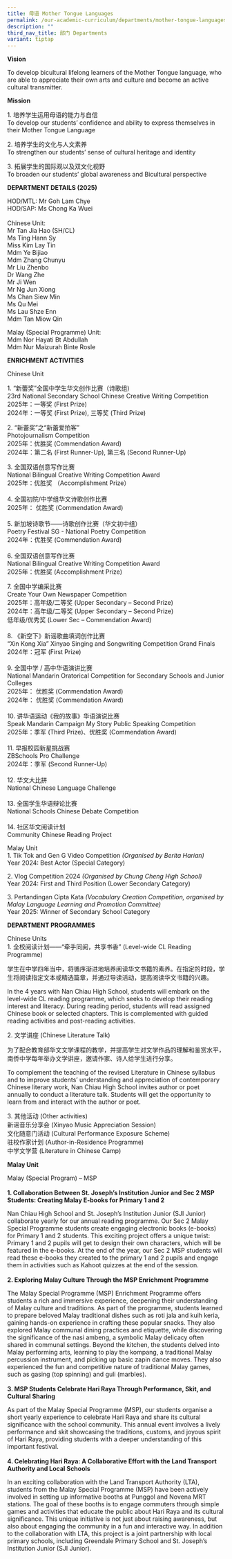 ```yaml
---
title: 母语 Mother Tongue Languages
permalink: /our-academic-curriculum/departments/mother-tongue-languages/
description: ""
third_nav_title: 部门 Departments
variant: tiptap
---
```

<p></p>
<p><strong>Vision</strong>
</p>
<p>To develop bicultural lifelong learners of the Mother Tongue language,
who are able to appreciate their own arts and culture and become an active
cultural transmitter.</p>
<p><strong>Mission</strong>
</p>
<p>1. 培养学生运用母语的能力与自信
<br>To develop our students’ confidence and ability to express themselves
in their Mother Tongue Language</p>
<p>2. 培养学生的文化与人文素养
<br>To strengthen our students’ sense of cultural heritage and identity</p>
<p>3. 拓展学生的国际观以及双文化视野
<br>To broaden our students’ global awareness and Bicultural perspective</p>
<p><strong>DEPARTMENT DETAILS (2025)</strong>
</p>
<p>HOD/MTL: Mr Goh Lam Chye
<br>HOD/SAP: Ms Chong Ka Wuei
<br>
<br>Chinese Unit:
<br>Mr Tan Jia Hao (SH/CL)
<br>Ms Ting Hann Sy
<br>Miss Kim Lay Tin
<br>Mdm Ye Bijiao
<br>Mdm Zhang Chunyu
<br>Mr Liu Zhenbo
<br>Dr Wang Zhe
<br>Mr Ji Wen
<br>Mr Ng Jun Xiong
<br>Ms Chan Siew Min
<br>Ms Qu Mei
<br>Ms Lau Shze Enn
<br>Mdm Tan Miow Qin</p>
<p></p>
<p>Malay (Special Programme) Unit:
<br>Mdm Nor Hayati Bt Abdullah
<br>Mdm Nur Maizurah Binte Rosle
<br>
</p>
<p><strong>ENRICHMENT ACTIVITIES</strong>
</p>
<p>Chinese Unit</p>
<p>1. “新蕾奖”全国中学生华文创作比赛（诗歌组)
<br>23rd National Secondary School Chinese Creative Writing Competition
<br>2025年：一等奖 (First Prize)
<br>2024年：一等奖 (First Prize), 三等奖 (Third Prize)</p>
<p>2. “新蕾奖”之“新蕾爱拍客”
<br>Photojournalism Competition
<br>2025年：优胜奖 (Commendation Award)
<br>2024年：第二名 (First Runner-Up), 第三名 (Second Runner-Up)</p>
<p>3. 全国双语创意写作比赛
<br>National Bilingual Creative Writing Competition Award
<br>2025年：优胜奖 （Accomplishment Prize）
<br>
<br>4. 全国初院/中学组华文诗歌创作比赛
<br>2025年： 优胜奖 (Commendation Award)
<br>
<br>5. 新加坡诗歌节——诗歌创作比赛（华文初中组）
<br>Poetry Festival SG - National Poetry Competition
<br>2024年：优胜奖 (Commendation Award)
<br>
<br>6. 全国双语创意写作比赛
<br>National Bilingual Creative Writing Competition Award
<br>2025年：优胜奖 (Accomplishment Prize)</p>
<p>7. 全国中学编采比赛
<br>Create Your Own Newspaper Competition
<br>2025年：高年级/二等奖 (Upper Secondary – Second Prize)
<br>2024年：高年级/二等奖 (Upper Secondary – Second Prize)
<br>低年级/优秀奖 (Lower Sec – Commendation Award)
<br>
<br>8. 《新空下》新谣歌曲填词创作比赛
<br>“Xin Kong Xia” Xinyao Singing and Songwriting Competition Grand Finals
<br>2024年：冠军 (First Prize)
<br>
<br>9. 全国中学 / 高中华语演讲比赛
<br>National Mandarin Oratorical Competition for Secondary Schools and Junior
Colleges
<br>2025年： 优胜奖 (Commendation Award)
<br>2024年： 优胜奖 (Commendation Award)
<br>
<br>10. 讲华语运动《我的故事》华语演说比赛
<br>Speak Mandarin Campaign My Story Public Speaking Competition
<br>2025年：季军 (Third Prize)、优胜奖 (Commendation Award)
<br>
<br>11. 早报校园新星挑战赛
<br>ZBSchools Pro Challenge
<br>2024年：季军 (Second Runner-Up)
<br>
<br>12. 华文大比拼
<br>National Chinese Language Challenge
<br>
<br>13. 全国学生华语辩论比赛
<br>National Schools Chinese Debate Competition
<br>
<br>14. 社区华文阅读计划
<br>Community Chinese Reading Project</p>
<p>Malay Unit
<br>1. Tik Tok and Gen G Video Competition <em>(Organised by Berita Harian)</em>
<br>Year 2024: Best Actor (Special Category)</p>
<p>2. Vlog Competition 2024 <em>(Organised by Chung Cheng High School)</em>
<br>Year 2024: First and Third Position (Lower Secondary Category)</p>
<p>3. Pertandingan Cipta Kata <em>(Vocabulary Creation Competition, organised by Malay Language Learning and Promotion Committee)</em>
<br>Year 2025: Winner of Secondary School Category
<br>
</p>
<p><strong>DEPARTMENT PROGRAMMES</strong>
</p>
<p>Chinese Units
<br>1. 全校阅读计划——“牵手同阅，共享书香” (Level-wide CL Reading Programme)</p>
<p>学生在中学四年当中，将循序渐进地培养阅读华文书籍的素养。在指定的时段，学生将阅读指定文本或精选篇章，并通过导读活动，提高阅读华文书籍的兴趣。</p>
<p>In the 4 years with Nan Chiau High School, students will embark on the
level-wide CL reading programme, which seeks to develop their reading interest
and literacy. During reading period, students will read assigned Chinese
book or selected chapters. This is complemented with guided reading activities
and post-reading activities.</p>
<p>2. 文学讲座 (Chinese Literature Talk)</p>
<p>为了配合教育部华文文学课程的教学，并提高学生对文学作品的理解和鉴赏水平，南侨中学每年举办文学讲座，邀请作家、诗人给学生进行分享。</p>
<p>To complement the teaching of the revised Literature in Chinese syllabus
and to improve students’ understanding and appreciation of contemporary
Chinese literary work, Nan Chiau High School invites author or poet annually
to conduct a literature talk. Students will get the opportunity to learn
from and interact with the author or poet.</p>
<p>3. 其他活动 (Other activities)
<br>新谣音乐分享会 (Xinyao Music Appreciation Session)
<br>文化随意门活动 (Cultural Performance Exposure Scheme)
<br>驻校作家计划 (Author-in-Residence Programme)
<br>中学文学营 (Literature in Chinese Camp)</p>
<p><strong>Malay Unit</strong>
</p>
<p>Malay (Special Program) – MSP
<br>
<br><strong>1. Collaboration Between St. Joseph’s Institution Junior and Sec 2 MSP Students: Creating Malay E-books for Primary 1 and 2</strong>
</p>
<p></p>
<p>Nan Chiau High School and St. Joseph’s Institution Junior (SJI Junior)
collaborate yearly for our annual reading programme. Our Sec 2 Malay Special
Programme students create engaging electronic books (e-books) for Primary
1 and 2 students. This exciting project offers a unique twist: Primary
1 and 2 pupils will get to design their own characters, which will be featured
in the e-books. At the end of the year, our Sec 2 MSP students will read
these e-books they created to the primary 1 and 2 pupils and engage them
in activities such as Kahoot quizzes at the end of the session.
<br>
<br><strong>2. Exploring Malay Culture Through the MSP Enrichment Programme</strong>
</p>
<p></p>
<p>The Malay Special Programme (MSP) Enrichment Programme offers students
a rich and immersive experience, deepening their understanding of Malay
culture and traditions. As part of the programme, students learned to prepare
beloved Malay traditional dishes such as roti jala and kuih keria, gaining
hands-on experience in crafting these popular snacks. They also explored
Malay communal dining practices and etiquette, while discovering the significance
of the nasi ambeng, a symbolic Malay delicacy often shared in communal
settings. Beyond the kitchen, the students delved into Malay performing
arts, learning to play the kompang, a traditional Malay percussion instrument,
and picking up basic zapin dance moves. They also experienced the fun and
competitive nature of traditional Malay games, such as gasing (top spinning)
and guli (marbles).
<br>
<br><strong>3. MSP Students Celebrate Hari Raya Through Performance, Skit, and Cultural Sharing</strong>
</p>
<p></p>
<p>As part of the Malay Special Programme (MSP), our students organise a
short yearly experience to celebrate Hari Raya and share its cultural significance
with the school community. This annual event involves a lively performance
and skit showcasing the traditions, customs, and joyous spirit of Hari
Raya, providing students with a deeper understanding of this important
festival.
<br>
<br><strong>4. Celebrating Hari Raya: A Collaborative Effort with the Land Transport Authority and Local Schools</strong>
</p>
<p></p>
<p>In an exciting collaboration with the Land Transport Authority (LTA),
students from the Malay Special Programme (MSP) have been actively involved
in setting up informative booths at Punggol and Novena MRT stations. The
goal of these booths is to engage commuters through simple games and activities
that educate the public about Hari Raya and its cultural significance.
This unique initiative is not just about raising awareness, but also about
engaging the community in a fun and interactive way. In addition to the
collaboration with LTA, this project is a joint partnership with local
primary schools, including Greendale Primary School and St. Joseph’s Institution
Junior (SJI Junior).</p>